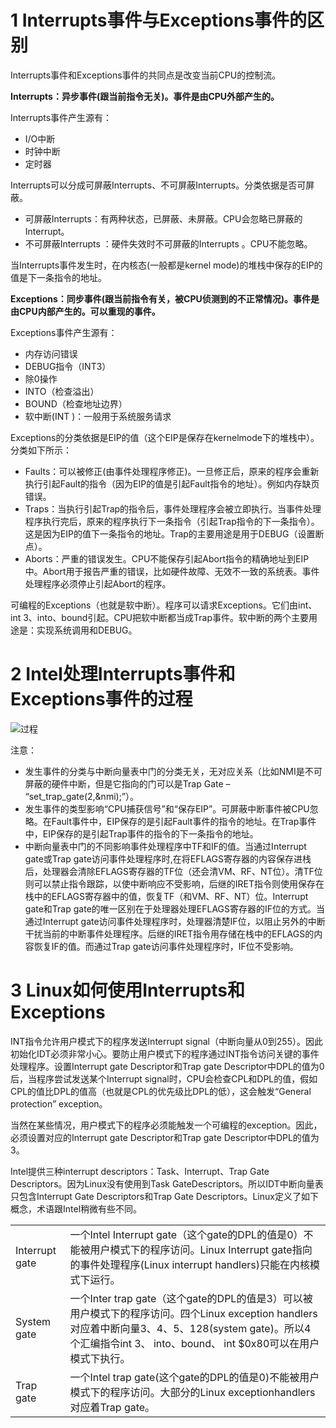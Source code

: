 # 1 Interrupts事件与Exceptions事件的区别

Interrupts事件和Exceptions事件的共同点是改变当前CPU的控制流。

**Interrupts：异步事件(跟当前指令无关)。事件是由CPU外部产生的。**

Interrupts事件产生源有：

* I/O中断
* 时钟中断
* 定时器

 
Interrupts可以分成可屏蔽Interrupts、不可屏蔽Interrupts。分类依据是否可屏蔽。

* 可屏蔽Interrupts：有两种状态，已屏蔽、未屏蔽。CPU会忽略已屏蔽的Interrupt。
* 不可屏蔽Interrupts ：硬件失效时不可屏蔽的Interrupts  。CPU不能忽略。

当Interrupts事件发生时，在内核态(一般都是kernel mode)的堆栈中保存的EIP的值是下一条指令的地址。

 
**Exceptions：同步事件(跟当前指令有关，被CPU侦测到的不正常情况)。事件是由CPU内部产生的。可以重现的事件。**

Exceptions事件产生源有：

* 内存访问错误
* DEBUG指令（INT3）
* 除0操作
* INTO（检查溢出）
* BOUND（检查地址边界）
* 软中断(INT )：一般用于系统服务请求

Exceptions的分类依据是EIP的值（这个EIP是保存在kernelmode下的堆栈中）。分类如下所示：

* Faults：可以被修正(由事件处理程序修正)。一旦修正后，原来的程序会重新执行引起Fault的指令（因为EIP的值是引起Fault指令的地址）。例如内存缺页错误。
* Traps：当执行引起Trap的指令后，事件处理程序会被立即执行。当事件处理程序执行完后，原来的程序执行下一条指令（引起Trap指令的下一条指令）。这是因为EIP的值下一条指令的地址。Trap的主要用途是用于DEBUG（设置断点）。
* Aborts：严重的错误发生。CPU不能保存引起Abort指令的精确地址到EIP中。Abort用于报告严重的错误，比如硬件故障、无效不一致的系统表。事件处理程序必须停止引起Abort的程序。

可编程的Exceptions（也就是软中断）。程序可以请求Exceptions。它们由int、int 3、into、bound引起。CPU把软中断都当成Trap事件。软中断的两个主要用途是：实现系统调用和DEBUG。

 

 

 
# 2 Intel处理Interrupts事件和Exceptions事件的过程

![过程](http://hi.csdn.net/attachment/201109/4/0_1315136813ZSR3.gif)

注意：

* 发生事件的分类与中断向量表中门的分类无关，无对应关系（比如NMI是不可屏蔽的硬件中断，但是它指向的门可以是Trap Gate – “set_trap_gate(2,&nmi);”）。
* 发生事件的类型影响“CPU捕获信号”和“保存EIP”。可屏蔽中断事件被CPU忽略。在Fault事件中，EIP保存的是引起Fault事件的指令的地址。在Trap事件中，EIP保存的是引起Trap事件的指令的下一条指令的地址。
* 中断向量表中门的不同影响事件处理程序中TF和IF的值。当通过Interrupt gate或Trap gate访问事件处理程序时,在将EFLAGS寄存器的内容保存进栈后，处理器会清除EFLAGS寄存器的TF位（还会清VM、RF、NT位）。清TF位则可以禁止指令跟踪，以使中断响应不受影响，后继的IRET指令则使用保存在栈中的EFLAGS寄存器中的值，恢复TF（和VM、RF、NT）位。Interrupt gate和Trap gate的唯一区别在于处理器处理EFLAGS寄存器的IF位的方式。当通过Interrupt gate访问事件处理程序时，处理器清楚IF位，以阻止另外的中断干扰当前的中断事件处理程序。后继的IRET指令用存储在栈中的EFLAGS的内容恢复IF的值。而通过Trap gate访问事件处理程序时，IF位不受影响。

 
# 3 Linux如何使用Interrupts和Exceptions

INT指令允许用户模式下的程序发送Interrupt signal（中断向量从0到255）。因此初始化IDT必须非常小心。要防止用户模式下的程序通过INT指令访问关键的事件处理程序。设置Interrupt gate Descriptor和Trap gate Descriptor中DPL的值为0后，当程序尝试发送某个Interrupt signal时，CPU会检查CPL和DPL的值，假如CPL的值比DPL的值高（也就是CPL的优先级比DPL的低），这会触发“General protection” exception。

当然在某些情况，用户模式下的程序必须能触发一个可编程的exception。因此，必须设置对应的Interrupt gate Descriptor和Trap gate Descriptor中DPL的值为3。

Intel提供三种interrupt descriptors：Task、Interrupt、Trap Gate Descriptors。因为Linux没有使用到Task GateDescriptors。所以IDT中断向量表只包含Interrupt Gate Descriptors和Trap Gate Descriptors。Linux定义了如下概念，术语跟Intel稍微有些不同。


<table>
    <tr>
        <td>Interrupt gate</td>
        <td>一个Intel Interrupt gate（这个gate的DPL的值是0）不能被用户模式下的程序访问。Linux Interrupt gate指向的事件处理程序(Linux interrupt handlers)只能在内核模式下运行。</td>
    </tr>
    <tr>
        <td>System gate</td>
        <td>一个Inter trap gate（这个gate的DPL的值是3）可以被用户模式下的程序访问。四个Linux exception handlers对应着中断向量3、4、5、128(system gate)。所以4个汇编指令int 3、 into、bound、 int $0x80可以在用户模式下执行。</td>
    </tr>
    <tr>
        <td>Trap gate</td>
        <td>一个Intel trap gate(这个gate的DPL的值是0)不能被用户模式下的程序访问。大部分的Linux exceptionhandlers对应着Trap gate。</td>
    </tr>
</table>



